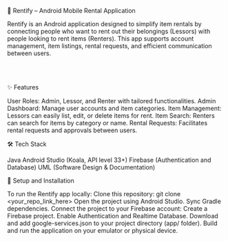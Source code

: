 📱 Rentify – Android Mobile Rental Application

Rentify is an Android application designed to simplify item rentals by connecting people who want to rent out their belongings (Lessors) with people looking to rent items (Renters). This app supports account management, item listings, rental requests, and efficient communication between users.

<br> <br>

✨ Features

User Roles: Admin, Lessor, and Renter with tailored functionalities.
Admin Dashboard: Manage user accounts and item categories.
Item Management: Lessors can easily list, edit, or delete items for rent.
Item Search: Renters can search for items by category or name.
Rental Requests: Facilitates rental requests and approvals between users.



🛠 Tech Stack

Java
Android Studio (Koala, API level 33+)
Firebase (Authentication and Database)
UML (Software Design & Documentation)



🚀 Setup and Installation

To run the Rentify app locally:
Clone this repository:
git clone <your_repo_link_here>
Open the project using Android Studio.
Sync Gradle dependencies.
Connect the project to your Firebase account:
Create a Firebase project.
Enable Authentication and Realtime Database.
Download and add google-services.json to your project directory (app/ folder).
Build and run the application on your emulator or physical device.
